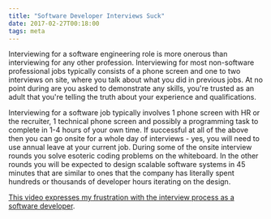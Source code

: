 ```yaml
---
title: "Software Developer Interviews Suck"
date: 2017-02-27T00:18:00
tags: meta
---
```

Interviewing for a software engineering role is more onerous than interviewing for any other profession. Interviewing for most non-software professional jobs typically consists of a phone screen and one to two interviews on site, where you talk about what you did in previous jobs. At no point during are you asked to demonstrate any skills, you're trusted as an adult that you're telling the truth about your experience and qualifications.

Interviewing for a software job typically involves 1 phone screen with HR or the recruiter, 1 technical phone screen and possibly a programming task to complete in 1-4 hours of your own time. If successful at all of the above then you can go onsite for a whole day of interviews - yes, you will need to use annual leave at your current job. During some of the onsite interview rounds you solve esoteric coding problems on the whiteboard. In the other rounds you will be expected to design scalable software systems in 45 minutes that are similar to ones that the company has literally spent hundreds or thousands of developer hours iterating on the design.

[This video expresses my frustration with the interview process as a software developer](https://youtu.be/hE_LTbWzhEA).